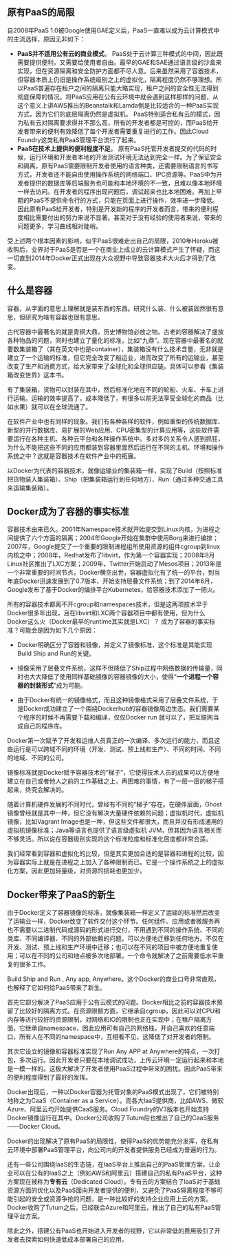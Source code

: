 ## 原有PaaS的局限

自2008年PaaS 1.0被Google使用GAE定义后，PaaS一直难以成为云计算模式中的主流选择，原因无非如下：

* **PaaS并不适用公有云的商业模式**。
  PaaS处于云计算三种模式的中间，因此既需要提供便利，又需要给使用者自由。最早的GAE和SAE通过语言级的沙盒来实现，但在资源隔离和安全防护方面都不尽人意。后来虽然采用了容器技术，但容器本质上仍旧是操作系统级别之上的虚拟化，隔离程度仍然不够理想。所以PaaS普遍存在租户之间的隔离只能大略实现，租户之间的安全性无法得到彻底保障的情况。将PaaS应用在公有云环境中就会遇到这样那样的问题，从这个意义上讲AWS推出的Beanstalk和Lamda倒是比较适合的一种PaaS实现方式，因为它们的底层隔离仍然是虚拟机。
  PaaS特别适合私有云的模式，因为私有云对隔离要求得并不那么高，所有的开发者都是可控的，而PaaS给开发者带来的便利有效降低了每个开发者需要重复进行的工作。因此Cloud Foundry这类私有PaaS管理平台流行了起来。
* **PaaS在技术上提供的便利程度不足**。
  原有PaaS托管开发者提交的代码的时候，运行环境和开发者本地的开发测试环境无法达到完全一样。为了保证安全和隔离，原有PaaS需要限制开发者使用的语言种类，还需要限制语言的书写方式，开发者还不能自由使用操作系统的网络端口、IPC资源等。PaaS中为开发者提供的数据库等后端服务也可能和本地环境的不一致，且难以像本地环境一样去访问。在开发者的程序出现问题后，调试起来也比本地困难。再加上早期的PaaS不提供命令行的方式，只能在页面上进行操作，效率进一步降低。
  因此原有PaaS给开发者，特别是开发新的程序的开发者而言，带来的便利程度相比需要付出的努力来说不显著。甚至对于没有经验的使用者来说，带来的问题更多，学习曲线相对陡峭。

受上述两个根本因素的影响，似乎PaaS很难走出自己的局限，2010年Heroku被收购后，业界对于PaaS是否是一个在商业上成立的云计算模式产生了怀疑，而这一切直到2014年Docker正式出现在大众视野中导致容器技术大火后才得到了改变。

## 什么是容器

容器，从字面的意思上理解就是装东西的东西。研究什么装、什么被装固然很有意思，但研究为啥有容器也很有意思。

古代容器中最著名的就是青铜大鼎，历史博物馆必放之物。古老的容器解决了盛放各种物品的问题，同时也建立了量化的标准，比如“九鼎”。现在容器中最著名的就要数集装箱了（其在英文中也是container），集装箱没有什么技术含量，无非就是建立了一个运输的标准，但它完全改变了船运业，进而改变了所有的运输业，甚至改变了生产和消费方式，给大家带来了全球化和全球供应链。具体可以参看《集装箱改变世界》这本书。

有了集装箱，货物可以封装在其中，然后标准化地在不同的轮船、火车、卡车上进行运输。运输的效率提高了，成本降低了，有很多以前无法享受全球化的商品（比如水果）就可以在全球流通了。

在软件产业中也有同样的现象。我们有各种各样的软件，例如重型的传统数据库、新型的并行数据库、易扩展的Web应用、CPU密集型的计算应用等，这些软件需要运行在各种主机、各种云平台和各种操作系统中。多对多的关系令人感到抓狂，为什么不能把这些不同的应用都装到容器里面然后运行在不同的主机、环境和操作系统之中？这就是容器技术在软件产业中的拓展。

以Docker为代表的容器技术，就像运输业的集装箱一样，实现了Build（按照标准把货物装入集装箱）、Ship（把集装箱运行到任何地方）、Run（通过多种交通工具来运输集装箱）。

## Docker成为了容器的事实标准

容器技术由来已久。2001年Namespace技术就开始提交到Linux内核，为进程之间提供了六个方面的隔离；2004年Google开始在集群中使用Borg来进行编排；2007年，Google提交了一个重要的限制进程组所使用资源的组件cgroup到linux内核之中；2008年，Redhat发布了libvirt，作为第一个容器实现；2008年8月Linux社区推出了LXC方案；2009年，Twitter开始启动了Mesos项目；2013年是一个非常重要的时间节点，Docker横空出世，容器虚拟化有了统一的平台，到当年底Docker迅速发展到了0.7版本，开始支持层叠文件系统；到了2014年6月，Google发布了基于Docker的编排平台Kubernetes，给容器技术添加了一把火。

所有的容器技术都离不开cgroup和namespaces技术，但是这两项技术早于Docker很多年出现，且在libvirt和LXC两个容器项目中都有使用，但为什么Docker这么火（Docker最早的runtime其实就是LXC）？ 成为了容器的事实标准？可能会是因为如下几个原因：

* Docker明确区分了容器和镜像，并定义了镜像标准，这个标准是其能实现Build Ship and Run的关键。

* 镜像采用了层叠文件系统，这样不但降低了Ship过程中网络数据的传输量，同时也大大降低了使用同样基础镜像的容器镜像的大小，使得“**一个进程一个容器的封装形式**”成为可能。

* 由于Docker有统一的镜像格式，而且这种镜像格式采用了层叠文件系统，于是Docker成功建立了一个围绕Dockerhub的容器镜像周边生态。我们需要某个程序的时候不再需要下载和编译，仅仅Docker run 就可以了，把互联网当成自己的程序库。


Docker第一次赋予了开发和运维人员真正的一次编译、多次运行的能力，而且这些运行是可以跨域不同的环境（开发、测试、预上线和生产）、不同的时间、不同的地域、不同的公司。

镜像标准就是Docker赋予容器技术的“梯子”，它使得技术人员的成果可以方便地建立在自己或者他人之前的工作基础之上，再困难的事情，有了一层一层的梯子搭起来，终究会解决的。

随着计算机硬件发展的不同时代，曾经有不同的“梯子”存在。在硬件层面，Ghost镜像曾经就是其中一种，但它没有解决大量硬件依赖的问题；虚拟机时代，虚拟机镜像，比如Vagrant Image也是一种，但这些文件都很大，而且并没有形成通用的虚拟机镜像标准；Java等语言也提供了语言级虚拟机 JVM，但其因为语言相关而不够灵活。所以说在容器级别实现的这个标准粒度和标准化层度都非常合适。

我们经常看到容器和虚拟化的比较，但是其实更加合适的是容器和进程的比较，因为容器实际上就是在进程之上加入了各种限制而已。它是一个操作系统之上的虚拟化方案，因此更加轻量级，对资源的损耗也更加少。

## Docker带来了PaaS的新生

由于Docker定义了容器镜像的标准，就像集装箱一样定义了运输的标准然后改变了运输业一样，Docker改变了软件交付这个环节。任何组件、应用或者微服务再也不需要以二进制代码或源码的形式进行交付，不用遇到不同的操作系统、不同的类库、不同编译器、不同的外部依赖的问题。可以方便地迁移到任何地方。不仅在开发、测试、预上线和生产环境中迁移；也可以在不同的项目中被方便地重复使用；可以在不同的公司和地点被多次地部署。一个命令就解决了之前需要低水平重复的很多工作。

Build Ship and Run , Any app, Anywhere。这个Docker的商业口号非常直观，也解释了它如何给PaaS带来了新生。

首先它部分解决了PaaS应用于公有云模式的问题。Docker相比之前的容器技术预留了比较好的隔离方式。在资源限额方面，它继承自cgroup，因此可以对CPU和内存等进行较好的资源限制，对网络和IO的限制也正在实现中；在租户隔离方面，它继承自namespace，因此应用可有自己的网络栈，开自己喜欢的任意端口，所有人在不同的namespace中，互相看不见，这降低了对开发者的限制。

其次它设立的镜像和容器标准实现了Run Any APP at Anywhere的特点，一次打包，多次运行。因此开发者只要在本地调试成功，上传云环境一定运行起来和本地是一模一样的。这极大解决了开发者使用PaaS过程中带来的困扰。因此PaaS带来的便利程度得到了最好的发挥。

Docker出现后，一种以Docker容器为托管对象的PaaS模式出现了，它们被特别地称之为CaaS（Container as a Service）。而各大IaaS提供商，比如AWS、微软Azure、阿里云均开始提供CaaS服务。Cloud Foundry的V3版本也开始支持Docker镜像运行在其中。Docker公司收购了Tutum后也推出了自己的CaaS服务——Docker Cloud。

Docker的出现解决了原有PaaS的局限性，使得PaaS的优势能充分发挥，在私有云环境中部署PaaS管理平台，向公司内的开发者提供服务已经成为普遍的行为。

还有一些公司围绕IaaS的生态链，在IaaS平台上推出自己的PaaS管理方案，让企业可以在公有的IaaS之上（例如AWS和阿里云）搭建自己的私有PaaS平台，这种方案现在被称为**专有云**（Dedicated Cloud）。专有云的方案结合了IaaS对于基础资源方面的优化以及PaaS面向开发者提供的便利，又避免了PaaS隔离程度不够可能引起的安全或资源争抢的问题，是一种比较好的支持企业应用上云的方案。Docker收购了Tutum之后，已经联合Azure和阿里云，推出了自己的私有PaaS管理平台方案。

除此之外，搭建公有PaaS也开始进入开发者的视野，它以非常低的费用吸引了开发者去探索如何快速低成本部署自己的应用。


